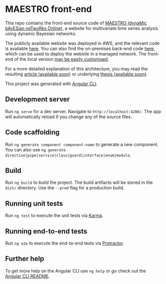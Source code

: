 # MAESTRO front-end

This repo contains the front-end source code of [MAESTRO (dynaMic bAyESian neTwoRks Online)](https://vascocandeias.github.io/maestro), a website for multivariate time series analysis using dynamic Bayesian networks.

The publicly available website was deployed in AWS, and the relevant code is available [here](https://github.com/vascocandeias/maestro-cloud). You can also find the on-premises back-end code [here](https://github.com/vascocandeias/maestro), which can be used to deploy the website in a managed network. The front-end of the local version [may be easily customised](#changing-the-front-end).

For a more detailed explanation of this architecture, you may read the resulting [article (available soon)](https://github.com/vascocandeias/maestro) or underlying [thesis (available soon)](https://github.com/vascocandeias/maestro).

This project was generated with [Angular CLI](https://github.com/angular/angular-cli).

## Development server

Run `ng serve` for a dev server. Navigate to `http://localhost:4200/`. The app will automatically reload if you change any of the source files.

## Code scaffolding

Run `ng generate component component-name` to generate a new component. You can also use `ng generate directive|pipe|service|class|guard|interface|enum|module`.

## Build

Run `ng build` to build the project. The build artifacts will be stored in the `dist/` directory. Use the `--prod` flag for a production build.

## Running unit tests

Run `ng test` to execute the unit tests via [Karma](https://karma-runner.github.io).

## Running end-to-end tests

Run `ng e2e` to execute the end-to-end tests via [Protractor](http://www.protractortest.org/).

## Further help

To get more help on the Angular CLI use `ng help` or go check out the [Angular CLI README](https://github.com/angular/angular-cli/blob/master/README.md).

